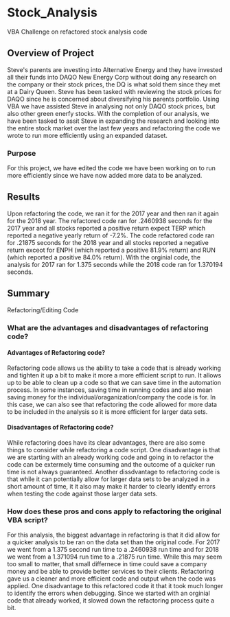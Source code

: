 # Stock_Analysis
VBA Challenge on refactored stock analysis code

## Overview of Project
Steve's parents are investing into Alternative Energy and they have invested all their funds into DAQO New Energy Corp without doing any research on the company or their stock prices, the DQ is what sold them since they met at a Dairy Queen. Steve has been tasked with reviewing the stock prices for DAQO since he is concerned about diversifying his parents portfolio. Using VBA we have assisted Steve in analysing not only DAQO stock prices, but also other green enerfy stocks. With the completion of our analysis, we have been tasked to assit Steve in expanding the research and looking into the entire stock market over the last few years and refactoring the code we wrote to run more efficiently using an expanded dataset. 
### Purpose
For this project, we have edited the code we have been working on to run more efficiently since we have now added more data to be analyzed. 
## Results
Upon refactoring the code, we ran it for the 2017 year and then ran it again for the 2018 year. 
The refactored code ran for .2460938 seconds for the 2017 year and all stocks reported a positive return expect TERP which reported a negative yearly return of -7.2%.
The code refactored code ran for .21875 seconds for the 2018 year and all stocks reported a negative return exceot for ENPH (which reported a positive 81.9% return) and RUN (which reported a positive 84.0% return).
With the orginial code, the analysis for 2017 ran for 1.375 seconds while the 2018 code ran for 1.370194 seconds. 
## Summary
Refactoring/Editing Code
### What are the advantages and disadvantages of refactoring code?
#### Advantages of Refactoring code?
Refactoring code allows us the ability to take a code that is already working and tighten it up a bit to make it more a more efficient script to run.
It allows up to be able to clean up a code so that we can save time in the automation process. In some instances, saving time in running codes and also mean saving money for the individual/oraganization/company the code is for. 
In this case, we can also see that refactoring the code allowed for more data to be included in the analysis so it is more efficient for larger data sets. 
#### Disadvantages of Refactoring code?
While refactoring does have its clear advantages, there are also some things to consider while refactoring a code script. One disadvantage is that we are starting with an already working code and going in to refactor the code can be extermely time consuming and the outcome of a quicker run time is not always guaranteed. 
Another dissdvantage to refactoring code is that while it can potentially allow for larger data sets to be analyzed in a short amount of time, it it also may make it harder to clearly identfy errors when testing the code against those larger data sets. 
### How does these pros and cons apply to refactoring the original VBA script?
For this analysis, the biggest advantage in refactoring is that it did allow for a quicker analysis to be ran on the data set than the original code. For 2017 we went from a 1.375 second run time to a .2460938 run time and for 2018 we went from a 1.371094 run time to a .21875 run time. While this may seem too small to matter, that small differnece in time could save a company money and be able to provide better services to their clients. 
Refactoring gave us a cleaner and more efficient code and output when the code was applied. 
One disadvantage to this refactored code it that it took much longer to identify the errors when debugging. Since we started with an orginial code that already worked, it slowed down the refactoring process quite a bit.
